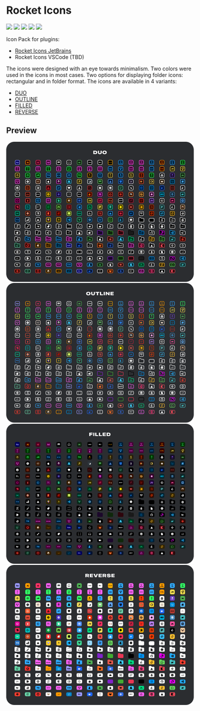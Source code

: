 # Rocket Icons

<!--BADGE--->
[![](https://img.shields.io/badge/Figma-FF3E00)](https://www.figma.com/design/WF5eDX3KsJMzmVXTjWxv72/Rocket-Icons?node-id=0-1&t=ujglndRAjCvTZIG9-1)
[![](https://img.shields.io/badge/JetBrains%20Plugin-0366D6)](https://github.com/lld4n/rocket-icons-jetbrains)
[![](https://img.shields.io/badge/Author-000000)](https://github.com/lld4n)
[![](https://img.shields.io/badge/LICENSE%20MIT-000000)](https://github.com/lld4n/rocket-icons/tree/master/LICENSE)
[![](https://img.shields.io/badge/0.5.6-000000)](https://github.com/lld4n/rocket-icons/releases)
<!--BADGE_END--->

Icon Pack for plugins:

- [Rocket Icons JetBrains](https://github.com/lld4n/rocket-icons-jetbrains)
- Rocket Icons VSCode (TBD)

The icons were designed with an eye towards minimalism. Two colors were used in the icons in most cases. Two options for displaying folder icons: rectangular and in folder format. The icons are available in 4 variants:

- [DUO](https://github.com/lld4n/rocket-icons/tree/master/docs/DUO)
- [OUTLINE](https://github.com/lld4n/rocket-icons/tree/master/docs/OUTLINE)
- [FILLED](https://github.com/lld4n/rocket-icons/tree/master/docs/FILLED)
- [REVERSE](https://github.com/lld4n/rocket-icons/tree/master/docs/REVERSE)

## Preview

![DUO](./docs/icons/duo.svg)
![OUTLINE](./docs/icons/outline.svg)
![FILLED](./docs/icons/filled.svg)
![REVERSE](./docs/icons/reverse.svg)




